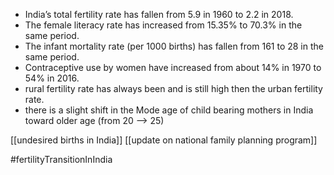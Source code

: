 - India’s total fertility rate has fallen from 5.9 in 1960 to 2.2 in 2018.
- The female literacy rate has increased from 15.35% to 70.3% in the same period.
- The infant mortality rate (per 1000 births) has fallen from 161 to 28 in the same period.
- Contraceptive use by women have increased from about 14% in 1970 to 54% in 2016.
- rural fertility rate has always been and is still high then the urban fertility rate.
- there is a slight shift in the Mode age of child bearing mothers in India toward older age (from 20 --> 25)

[[undesired births in India]] 
[[update on national family planning program]] 

#fertilityTransitionInIndia